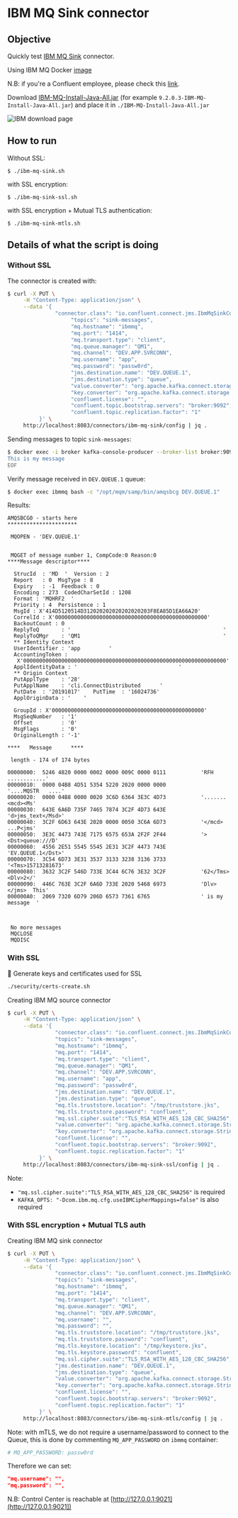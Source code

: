 # IBM MQ Sink connector



## Objective

Quickly test [IBM MQ Sink](https://docs.confluent.io/current/connect/kafka-connect-ibmmq/sink/index.html#quick-start) connector.

Using IBM MQ Docker [image](https://hub.docker.com/r/ibmcom/mq/)

N.B: if you're a Confluent employee, please check this [link](https://confluent.slack.com/archives/C0116NM415F/p1636391410032900).

Download [IBM-MQ-Install-Java-All.jar](https://ibm.biz/mq92javaclient) (for example `9.2.0.3-IBM-MQ-Install-Java-All.jar`) and place it in `./IBM-MQ-Install-Java-All.jar`

![IBM download page](Screenshot1.png)

## How to run

Without SSL:

```
$ ./ibm-mq-sink.sh
```

with SSL encryption:

```
$ ./ibm-mq-sink-ssl.sh
```

with SSL encryption + Mutual TLS authentication:

```
$ ./ibm-mq-sink-mtls.sh
```

## Details of what the script is doing

### Without SSL

The connector is created with:

```bash
$ curl -X PUT \
     -H "Content-Type: application/json" \
     --data '{
               "connector.class": "io.confluent.connect.jms.IbmMqSinkConnector",
                    "topics": "sink-messages",
                    "mq.hostname": "ibmmq",
                    "mq.port": "1414",
                    "mq.transport.type": "client",
                    "mq.queue.manager": "QM1",
                    "mq.channel": "DEV.APP.SVRCONN",
                    "mq.username": "app",
                    "mq.password": "passw0rd",
                    "jms.destination.name": "DEV.QUEUE.1",
                    "jms.destination.type": "queue",
                    "value.converter": "org.apache.kafka.connect.storage.StringConverter",
                    "key.converter": "org.apache.kafka.connect.storage.StringConverter",
                    "confluent.license": "",
                    "confluent.topic.bootstrap.servers": "broker:9092",
                    "confluent.topic.replication.factor": "1"
          }' \
     http://localhost:8083/connectors/ibm-mq-sink/config | jq .
```

Sending messages to topic `sink-messages`:

```bash
$ docker exec -i broker kafka-console-producer --broker-list broker:9092 --topic sink-messages << EOF
This is my message
EOF
```

Verify message received in `DEV.QUEUE.1` queue:

```bash
$ docker exec ibmmq bash -c "/opt/mqm/samp/bin/amqsbcg DEV.QUEUE.1"
```

Results:

```
AMQSBCG0 - starts here
**********************

 MQOPEN - 'DEV.QUEUE.1'


 MQGET of message number 1, CompCode:0 Reason:0
****Message descriptor****

  StrucId  : 'MD  '  Version : 2
  Report   : 0  MsgType : 8
  Expiry   : -1  Feedback : 0
  Encoding : 273  CodedCharSetId : 1208
  Format : 'MQHRF2  '
  Priority : 4  Persistence : 1
  MsgId : X'414D5120514D312020202020202020203F8EA85D1EA66A20'
  CorrelId : X'000000000000000000000000000000000000000000000000'
  BackoutCount : 0
  ReplyToQ       : '                                                '
  ReplyToQMgr    : 'QM1                                             '
  ** Identity Context
  UserIdentifier : 'app         '
  AccountingToken :
   X'0000000000000000000000000000000000000000000000000000000000000000'
  ApplIdentityData : '                                '
  ** Origin Context
  PutApplType    : '28'
  PutApplName    : 'cli.ConnectDistributed      '
  PutDate  : '20191017'    PutTime  : '16024736'
  ApplOriginData : '    '

  GroupId : X'000000000000000000000000000000000000000000000000'
  MsgSeqNumber   : '1'
  Offset         : '0'
  MsgFlags       : '0'
  OriginalLength : '-1'

****   Message      ****

 length - 174 of 174 bytes

00000000:  5246 4820 0000 0002 0000 009C 0000 0111           'RFH ............'
00000010:  0000 04B8 4D51 5354 5220 2020 0000 0000           '....MQSTR   ....'
00000020:  0000 04B8 0000 0020 3C6D 6364 3E3C 4D73           '....... <mcd><Ms'
00000030:  643E 6A6D 735F 7465 7874 3C2F 4D73 643E           'd>jms_text</Msd>'
00000040:  3C2F 6D63 643E 2020 0000 0050 3C6A 6D73           '</mcd>  ...P<jms'
00000050:  3E3C 4473 743E 7175 6575 653A 2F2F 2F44           '><Dst>queue:///D'
00000060:  4556 2E51 5545 5545 2E31 3C2F 4473 743E           'EV.QUEUE.1</Dst>'
00000070:  3C54 6D73 3E31 3537 3133 3238 3136 3733           '<Tms>15713281673'
00000080:  3632 3C2F 546D 733E 3C44 6C76 3E32 3C2F           '62</Tms><Dlv>2</'
00000090:  446C 763E 3C2F 6A6D 733E 2020 5468 6973           'Dlv></jms>  This'
000000A0:  2069 7320 6D79 206D 6573 7361 6765                ' is my message  '



 No more messages
 MQCLOSE
 MQDISC
```

### With SSL

🔐 Generate keys and certificates used for SSL

```bash
./security/certs-create.sh
```

Creating IBM MQ source connector

```bash
$ curl -X PUT \
     -H "Content-Type: application/json" \
     --data '{
               "connector.class": "io.confluent.connect.jms.IbmMqSinkConnector",
               "topics": "sink-messages",
               "mq.hostname": "ibmmq",
               "mq.port": "1414",
               "mq.transport.type": "client",
               "mq.queue.manager": "QM1",
               "mq.channel": "DEV.APP.SVRCONN",
               "mq.username": "app",
               "mq.password": "passw0rd",
               "jms.destination.name": "DEV.QUEUE.1",
               "jms.destination.type": "queue",
               "mq.tls.truststore.location": "/tmp/truststore.jks",
               "mq.tls.truststore.password": "confluent",
               "mq.ssl.cipher.suite":"TLS_RSA_WITH_AES_128_CBC_SHA256",
               "value.converter": "org.apache.kafka.connect.storage.StringConverter",
               "key.converter": "org.apache.kafka.connect.storage.StringConverter",
               "confluent.license": "",
               "confluent.topic.bootstrap.servers": "broker:9092",
               "confluent.topic.replication.factor": "1"
          }' \
     http://localhost:8083/connectors/ibm-mq-sink-ssl/config | jq .
```

Note:

* `"mq.ssl.cipher.suite":"TLS_RSA_WITH_AES_128_CBC_SHA256"` is required
* `KAFKA_OPTS: "-Dcom.ibm.mq.cfg.useIBMCipherMappings=false"` is also required

### With SSL encryption + Mutual TLS auth

Creating IBM MQ sink connector

```bash
$ curl -X PUT \
     -H "Content-Type: application/json" \
     --data '{
               "connector.class": "io.confluent.connect.jms.IbmMqSinkConnector",
               "topics": "sink-messages",
               "mq.hostname": "ibmmq",
               "mq.port": "1414",
               "mq.transport.type": "client",
               "mq.queue.manager": "QM1",
               "mq.channel": "DEV.APP.SVRCONN",
               "mq.username": "",
               "mq.password": "",
               "mq.tls.truststore.location": "/tmp/truststore.jks",
               "mq.tls.truststore.password": "confluent",
               "mq.tls.keystore.location": "/tmp/keystore.jks",
               "mq.tls.keystore.password": "confluent",
               "mq.ssl.cipher.suite":"TLS_RSA_WITH_AES_128_CBC_SHA256",
               "jms.destination.name": "DEV.QUEUE.1",
               "jms.destination.type": "queue",
               "value.converter": "org.apache.kafka.connect.storage.StringConverter",
               "key.converter": "org.apache.kafka.connect.storage.StringConverter",
               "confluent.license": "",
               "confluent.topic.bootstrap.servers": "broker:9092",
               "confluent.topic.replication.factor": "1"
          }' \
     http://localhost:8083/connectors/ibm-mq-sink-mtls/config | jq .
```

Note: with mTLS, we do not require a username/password to connect to the Queue, this is done by commenting `MQ_APP_PASSWORD` on `ibmmq` container:

```yml
# MQ_APP_PASSWORD: passw0rd
```

Therefore we can set:

```json
"mq.username": "",
"mq.password": "",
```

N.B: Control Center is reachable at [http://127.0.0.1:9021](http://127.0.0.1:9021])
